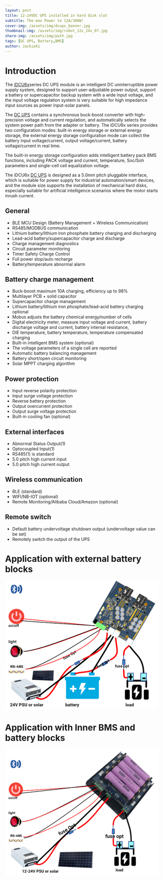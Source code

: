 ```yaml
---
layout: post
title: 12-24VDC UPS installed in hard disk slot
subtitle: The max Power to 12A/300W!
cover-img: /assets/img/dcups_banner.jpg
thumbnail-img: /assets/img/robot_12v_24v_07.jpg
share-img: /assets/img/path.jpg
tags: [DC UPS, Battery,BMS]
author: JackieXi
---
```


# Introduction
The [iDCU6x](https://www.rfnets.com/dc-ups-list/dcups-rdcu6x-m-buck-boost)series DC UPS module is an intelligent DC uninterruptible power supply system, designed to support user-adjustable power output, support a battery or supercapacitor backup system with a wide input voltage, and the input voltage regulation system is very suitable for high impedance input sources as power input-solar panels. 

The [DC UPS](https://www.rfnets.com/dc-ups-list) contains a synchronous buck-boost converter with high-precision voltage and current
regulation, and automatically selects the system power path from the adapter or battery. The iDCU6x series provides two configuration modes: built-in energy storage or external energy storage, the external energy storage configuration mode can collect the battery input voltage/current, output voltage/current, battery voltage/current in real time. 

The built-in energy storage configuration adds intelligent battery pack BMS functions, including PACK voltage and current, temperature, Soc/Soh parameters and single-cell cell equalization voltage.

The iDCU6x [DC UPS](https://www.rfnets.com/dc-ups-list) is designed as a 5.0mm pitch pluggable interface, which is suitable for power supply for industrial automation/smart devices, and the module size supports the installation of mechanical hard disks, especially suitable for artificial intelligence scenarios where the motor starts inrush current.
## General
* BLE MCU Design (Battery Management + Wireless Communication)
* RS485/MODBUS communication
* Lithium battery/lithium iron phosphate battery charging and discharging
* Lead-acid battery/supercapacitor charge and discharge
* Charge management diagnostics
* Circuit parameter monitoring
* Timer Safety Charge Control
* Full power stop/auto recharge
* Battery/temperature abnormal alarm

## Battery charge management
* Buck-boost maximum 10A charging, efficiency up to 98%
* Multilayer PCB + solid capacitor
* Supercapacitor charge management
* Lithium battery/lithium iron phosphate/lead-acid battery charging optional
* Mobus adjusts the battery chemical energy/number of cells
* Digital electricity meter, measure input voltage and current, battery discharge voltage and current, battery internal resistance,
* DIE temperature, battery temperature, temperature compensated charging
* Built-in intelligent BMS system (optional)
* The voltage parameters of a single cell are reported
* Automatic battery balancing management
* Battery short/open circuit monitoring
* Solar MPPT charging algorithm

## Power protection
* Input reverse polarity protection
* Input surge voltage protection
* Reverse battery protection
* Output overcurrent protection
* Output surge voltage protection
* Built-in cooling fan (optional)

## External interfaces
* Abnormal Status Output(1)
* Optocoupled Input(1)
* RS485(1) is standard
* 5.0 pitch high current input
* 5.0 pitch high current output

## Wireless communication
* BLE (standard)
* WIFI/NB-IOT (optional)
* Remote Monitoring/Alibaba Cloud/Amazon (optional)
  
## Remote switch
* Default battery undervoltage shutdown output (undervoltage value can be set)
* Remotely switch the output of the UPS
  
# Application with external battery blocks

![Crepe](/assets/img/8815ups_app.png)

# Application with Inner BMS and battery blocks

![Crepe](/assets/img/8815ups_app1.png)
